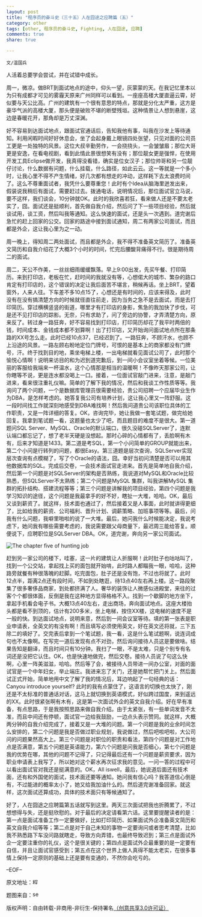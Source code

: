 ```yaml
---
layout: post
title: "程序员的奋斗史（三十五）人在囧途之应聘篇（五）"
category: other
tags: [other, 程序员的奋斗史, Fighting, 人在囧途, 应聘]
comments: true
share: true

---
```


`文/温国兵`

人活着总要学会尝试，并在试错中成长。

周一，微凉。做BRT到面试地点的途中，仰头一望，灰蒙蒙的天。在我记忆里本以为只有成都才可见的雾霾天原来广州同样可以看到。一座座高楼大厦直逼云霄，好似要与天公比高。广州的建筑有一个很有意思的特点，那就是分化太严重，这方是豪华气派的高楼大厦，那头便是破败不堪的断壁残垣。这种情景让人想到悬崖，这边是春暖花开，那角却是万丈深渊。

好不容易到达面试地点，跟面试官通话后，告知我他有事，叫我在沙发上等待通知。利用闲暇时间好好休息会，坐了会起身戴上眼镜四处张望，只见对面的公司员工更是一处独特的风景。这位大叔辛勤劳作，一会挠挠头，一会皱皱眉；那位大哥更是安逸，在看电视剧，看到此情此景很想笑有没有；那位靓女更是强悍，在使用开发工具Eclipse做开发，我真得没看错，确实是位女汉子；那位帅哥和另一位靓仔讨论，什么数据有问题，什么挂载，什么路径，如此云云。这一等就是一个多小时，让我心里不得不产生情绪，好几次都有想走的冲动，这样耗下去太浪费时间了。这么不尊重面试者，我凭什么要尊重您！此时有个Idea从脑海里迸发出来，假装说我稍后有面试，需要赶过去。拨通电话，说明情况后，那位面试官立马说，要不这样，我们谈会，10分钟就OK。此时的我欣喜若狂，看来做人还是不要太老实了，囧。面试还是挺顺利，首先做自我介绍，然后问了下一些项目经验，然后就谈试用，谈工资，然后叫我等通知。这么快速的面试，还是头一次遇到。道完谢后急忙的赶上回家的公交。回家的路途中接到面试通知，周二有两家公司面试，而且都是外企，这让我心里为之一动。

周一晚上，得知周二两处面试，而且都是外企，我不得不准备英文简历了。准备英文简历和自我介绍花了大概3个小时的时间，忙完后腰酸背痛得不行。很是期待周二的面试。

周二，天公不作美，一丝丝细雨缓缓飘落。早上9:00出发，先买午餐、打印简历。来到打印店，老板在忙，赶时间的我就没有等，心想偌大的城市、繁杂的路口肯定有打印店的，这个错误的决定让我后面苦不堪言，稍候再话。坐上BRT，望着窗外，人来人往。下车差不多10点15了，心想还是有时间的，应该来得及，此时没有在没有搞清楚方向的时候就径直往前走，因为当务之急不是去面试，而是去打印简历。穿过横横竖竖的街道，哪里才有打印店的身影，焦急的我加快了步伐，可是还不见打印店的踪影。无奈，只有求助了，问了旁边的协警，才弄清楚方向，原来反了。转过身一路狂奔，好不容易找到打印店，打印简历却花了我平时两倍的钱，时间成本、金钱成本都不划算啊！出了打印店，又开始询问面试地点所在那条路的XX号怎么走。此时已经10点37，已经迟到了。一路狂奔，不顾汗水，也顾不上沿途的风景。一路左顾右盼地定位门牌号，可恨的是基本上的商家都没有门牌号，汗。终于找到目的地，乘坐电梯上楼，一出电梯就看见面试公司了，此时那个愉悦心情啊！说明来访目的和为迟到道完歉后，到一间小会议室坐着等候。一位美丽的客服给我端来一杯温水，这个心情那是相当的温暖啊！不像昨天那家公司，让你瞎等不说，更是连水都没喝上一口。接着，一位面试官敲门进来，注意，是敲门进来，看来很注重礼仪嘛。简单的了解下我的情况，然后和我谈工作性质等等。我询问了两个问题，一个是数据库管理员很需要经验，贵公司招聘一个应届毕业生作为DBA，是怎样考虑的。她答复我公司有培养计划，这让我心里又一阵舒服。这一段时间找工作就深刻地感受到DBA难找啊！然后我问道贵公司该职位具体的工作职责，又是一阵详细的答复。OK，咨询完毕，她让我做一套笔试题，做完给她回复。我拿到笔试题一看，这题量也太少了吧，而且题目的难度不是很大。第一道题问SQL Server、MySQL、Oracle的默认端口，很久没碰SQLServer了，连默认端口都忘记了，想了老半天硬是没想起。那时心碎的心情都有了，丢脸啊有木有，后来才知道是1433。第二道是考SQL，第一个小问简单的GROUP就能出来，第二个小问是行转列的问题，都很Easy。第三道题是层次查询，SQLServer实现层次查询有点模糊了，写了个Oracle的语法，囧。幸好当初问清楚是否可以用其他数据库的SQL。完成后交卷，一会技术面试官走进来。首先是简单地自我介绍，然后第一个问题是对SQLServer的架构是否熟练，我说道对MySQL和Oracle比较熟悉，但SQLServer不太熟练；第二个问题是MySQL 集群，叫我讲解MySQL 集群的拓扑结构、搭建流程等等；第三个问题是讲解我的项目经验，第四个问题是我学习知识的途径，这个问题是我最拿手的好不好，瞎扯一大堆，哈哈。OK，最后又谈到薪资了。就这样，技术面也通过了，然后接着又是人事面，此时就讲得更细了，比如给我的薪资、公司福利、晋升计划、调薪策略、加班事项等等。最后，问我有什么问题，我噼里啪啦的说了一大堆。最后，她问我什么时候能决定，我说考虑下，她问我有哪些需要考虑的，我说需要跟父母商量下，最迟周三能给答复。顺便说下，应聘职位是SQLServer DBA。OK，道完谢，奔向另一家公司面试。

![The chapter five of hunting job](http://i.imgur.com/EicJ8EU.jpg)

赶到另一家公司的楼下，哇塞，这一片的建筑让人折服啊！此时肚子也咕咕叫了，找到一个公交站，拿起找上买的面包就开始啃，此时路人都瞄我一眼，哈哈，这种路旁就餐有种很落魄的赶脚。吃完面包，肚子还是没有饱，不过也将就了。此时12点半，距离2点还有段时间，不如到处瞎逛，待13点40左右再上楼。这一路段聚集了很多奢侈品商家，到处都挤满了人。奢华的装饰让人微感似进殿堂，来往的过客个个都很体面，反倒是我在这种地方显得格格不入。找到一个歇脚的地方坐下，拿起手机看会电子书。大概13点40左右，走出商场，奔向面试地点。这座大楼抬头都是看不到顶的，估计有200多米，坐上电梯，按住XX楼，这电梯的速度不是一般的快。到达面试地点，说明来意，然后到一间会议室等待。填的第一张表是职业申请表，全英文的有没有啊！而且填写必须使用英文，好在英文还将就，三下五除二的填好了。交完表后拿到一个笔试题，我一看，这是什么笔试题啊，说连词成句也不太像啊。在写完一道后发现有点不对劲，然后询问接待人员这是要做啥。结果告知是翻译，而且时间只有10分钟。我扫了一眼，不是太难，只是个别专有名词还是没把它认住。OK，也是快速地做完，然后交卷。接待人员说了句这么快啊，心里一阵美滋滋，哈哈。然后等了会，被接待人员带进一间办公室，对面的面试官是一个中年妇女，举止端庄。我进来忘了关门，还是她帮忙把门关上。然后面试正式开始，简单地用中文了解了我的情况后，耳边响起了一句经典的话：Canyou introduce yourself? 此时的我有点蒙住了，这语言的切换也太快了，刚还是不太标准的普通话对话，这马上就切换到英语模式，好似跨过国度，来到遥远的XX。此时很紧张啊有木有，这是第一次面试外企的英文自我介绍。好在早有准备，有点思路，于是我按照思路来做自我介绍。由于太紧张，有一些单词发音不太准，而且中间还有停顿，面试官一边给我鼓励，一边点头表示赞同。就这样，大概两分钟的自我介绍完成了，接着又是一大堆的问题。第一个问题是我的业余时间怎么安排的，第二个问题是我是否做过职业规划，我说做过，然后吧啦吧啦，大公司问的问题果然高大上。第三个问题是对职位的职责和看法，第四个问题是对工作地点是否满意，第五个问题是英语能力，第六个问题是问我是否细心，第七个问题是我的优势在哪，其他的问题不记得了，只记得最后还有一个问题是薪资要求，因为职业申请表上我写了，所以她对这个薪水再次征求我的意见。一问一答的过程中可以看出面试官对我还是挺满意的。OK，All iswell，最后，她说道后面还有技术面，还有和外国佬的面试，技术面还要等通知。她问我有信心吗？我答道信心倒是有，不过能进的概率太小了，她又给我加油什么的。然后道完谢准备回家。就这样，这次面试还算成功，具体的技术面只有等候通知了。

好了，人在囧途之应聘篇第五话就写到这里。两天三次面试把我也折腾累了，不过想想得与失，还是挺欣慰的。对于最后的决定请看第六话。这里要提醒读者的是：第一点是面试准备工作一定要做好，比如打印简历、如果面试外企准备英文简历和英文自我介绍等等；第二点是对于自己未知的事物一定要询问或者思考清楚，比如我不熟悉路下车没问路就瞎走，导致方向弄错，也最终导致迟到；第三点是面试外企一定要注重你的礼仪，这个是很关键的；第四点是面试外企最重要的是一定要有自信，并且让面试官感受到；第五点在这个世界上做人真得不能太老实，在很多事情上保持一定原则的基础上还是要有变通的，不然你会吃亏的。

–EOF–

原文地址：<a href="http://blog.csdn.net/justdb/article/details/20487987" target="_blank"><img src="http://i.imgur.com/BROigUO.jpg" title="程序员的奋斗史（三十五）人在囧途之应聘篇（五）" height="16px" width="16px" border="0" alt="程序员的奋斗史（三十五）人在囧途之应聘篇（五）" /></a>

题图来自：<a href="http://senior-care-central.com/tips-for-nursing-students-the-successful-interview/" target="_blank"><img src="http://i.imgur.com/wxB8WzZ.png" title="senior-care-central" height="16px" width="16px" border="0" alt="senior-care-central" /></a>

版权声明：自由转载-非商用-非衍生-保持署名<a href="http://creativecommons.org/licenses/by-nc-nd/3.0/deed.zh" target="_blank">（创意共享3.0许可证）</a>
